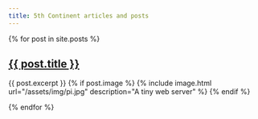 ```yaml
---
title: 5th Continent articles and posts
---
```


{% for post in site.posts %}
## <a href="{{ post.url }}">{{ post.title }}</a>
{{ post.excerpt }}
{% if post.image %}
{% include image.html url="/assets/img/pi.jpg" description="A tiny web server" %}
{% endif %}

{% endfor %}
